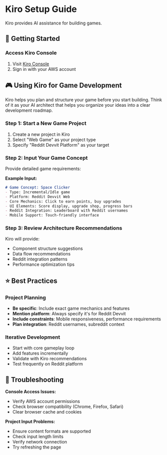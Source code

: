 # Kiro Setup Guide

Kiro provides AI assistance for building games.

## 🚀 Getting Started

### Access Kiro Console
1. Visit [Kiro Console](https://kiro.dev)
2. Sign in with your AWS account

## 🎮 Using Kiro for Game Development

Kiro helps you plan and structure your game before you start building. Think of it as your AI architect that helps you organize your ideas into a clear development roadmap.

### Step 1: Start a New Game Project

1. Create a new project in Kiro
2. Select "Web Game" as your project type
3. Specify "Reddit Devvit Platform" as your target

### Step 2: Input Your Game Concept

Provide detailed game requirements:

**Example Input:**
```markdown
# Game Concept: Space Clicker
- Type: Incremental/Idle game
- Platform: Reddit Devvit Web
- Core Mechanics: Click to earn points, buy upgrades
- UI Elements: Score display, upgrade shop, progress bars
- Reddit Integration: Leaderboard with Reddit usernames
- Mobile Support: Touch-friendly interface
```

### Step 3: Review Architecture Recommendations

Kiro will provide:
- Component structure suggestions
- Data flow recommendations
- Reddit integration patterns
- Performance optimization tips

## ⭐ Best Practices

### Project Planning
- **Be specific**: Include exact game mechanics and features
- **Mention platform**: Always specify it's for Reddit Devvit
- **Include constraints**: Mobile responsiveness, performance requirements
- **Plan integration**: Reddit usernames, subreddit context

### Iterative Development
- Start with core gameplay loop
- Add features incrementally
- Validate with Kiro recommendations
- Test frequently on Reddit platform

## 🔧 Troubleshooting

**Console Access Issues:**
- Verify AWS account permissions
- Check browser compatibility (Chrome, Firefox, Safari)
- Clear browser cache and cookies

**Project Input Problems:**
- Ensure content formats are supported
- Check input length limits
- Verify network connection
- Try refreshing the page
